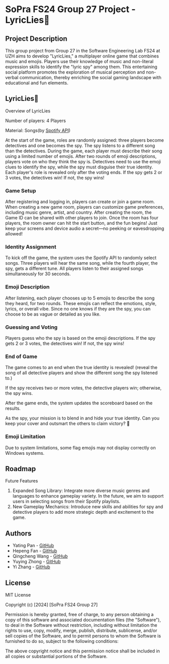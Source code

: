 # SoPra FS24 Group 27 Project - LyricLies🎵

## Project Description
This group project from Group 27 in the Software Engineering Lab FS24 at UZH aims to develop "LyricLies," a multiplayer online game that combines music and emojis. Players use their knowledge of music and non-literal expression skills to identify the "lyric spy" among them. This entertaining social platform promotes the exploration of musical perception and non-verbal communication, thereby enriching the social gaming landscape with educational and fun elements.

## LyricLies🎵

Overview of LyricLies

Number of players: 4 Players

Material: Songs(by [Spotify API](https://developer.spotify.com/documentation/web-api))

At the start of the game, roles are randomly assigned: three players become detectives and one becomes the spy. The spy listens to a different song than the detectives. During the game, each player must describe their song using a limited number of emojis. After two rounds of emoji descriptions, players vote on who they think the spy is. Detectives need to use the emoji clues to identify the spy, while the spy must disguise their true identity. Each player's role is revealed only after the voting ends. If the spy gets 2 or 3 votes, the detectives win! If not, the spy wins!

### Game Setup
After registering and logging in, players can create or join a game room. When creating a new game room, players can customize game preferences, including music genre, artist, and country. After creating the room, the Game ID can be shared with other players to join. Once the room has four players, the room owner can hit the start button, and the fun begins! Just keep your screens and device audio a secret—no peeking or eavesdropping allowed!

### Identity Assignment
To kick off the game, the system uses the Spotify API to randomly select songs. Three players will hear the same song, while the fourth player, the spy, gets a different tune. All players listen to their assigned songs simultaneously for 30 seconds.

### Emoji Description
After listening, each player chooses up to 5 emojis to describe the song they heard, for two rounds. These emojis can reflect the emotions, style, lyrics, or overall vibe. Since no one knows if they are the spy, you can choose to be as vague or detailed as you like.

### Guessing and Voting
Players guess who the spy is based on the emoji descriptions. If the spy gets 2 or 3 votes, the detectives win! If not, the spy wins!

### End of Game
The game comes to an end when the true identity is revealed! (reveal the song of all detective players and show the different song the spy listened to.)

If the spy receives two or more votes, the detective players win; otherwise, the spy wins.

After the game ends, the system updates the scoreboard based on the results.

As the spy, your mission is to blend in and hide your true identity. Can you keep your cover and outsmart the others to claim victory? 🤔

### Emoji Limitation
Due to system limitations, some flag emojis may not display correctly on Windows systems.

## Roadmap
Future Features
1. Expanded Song Library: Integrate more diverse music genres and languages to enhance gameplay variety. In the future, we aim to support users in selecting songs from their Spotify playlists.
2. New Gameplay Mechanics: Introduce new skills and abilities for spy and detective players to add more strategic depth and excitement to the game.

## Authors
- Yating Pan - [GitHub](https://github.com/YatingPan)
- Hepeng Fan - [GitHub](https://github.com/HepengFan)
- Qingcheng Wang - [GitHub](https://github.com/QingchengWan)
- Yuying Zhong - [GitHub](https://github.com/YuyingZhong)
- Yi Zhang - [GitHub](https://github.com/imyizhang)

## License
MIT License

Copyright (c) [2024] [SoPra FS24 Group 27]

Permission is hereby granted, free of charge, to any person obtaining a copy
of this software and associated documentation files (the "Software"), to deal
in the Software without restriction, including without limitation the rights
to use, copy, modify, merge, publish, distribute, sublicense, and/or sell
copies of the Software, and to permit persons to whom the Software is
furnished to do so, subject to the following conditions:

The above copyright notice and this permission notice shall be included in all
copies or substantial portions of the Software.


